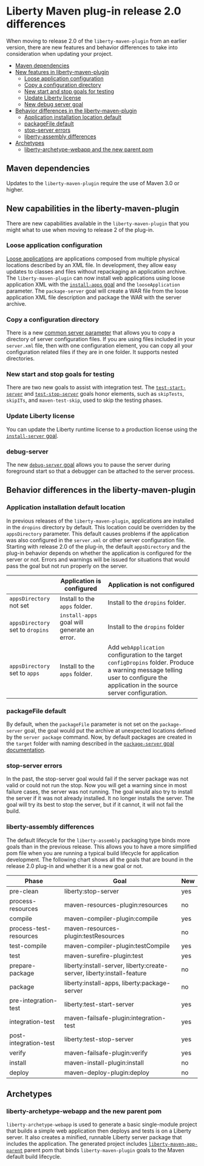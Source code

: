 # Liberty Maven plug-in release 2.0 differences

When moving to release 2.0 of the `liberty-maven-plugin` from an earlier version, there are new 
features and behavior differences to take into consideration when updating your project. 

* [Maven dependencies](#maven-dependencies)
* [New features in liberty-maven-plugin](#new-capabilities-in-the-liberty-maven-plugin)
    * [Loose application configuration](#loose-application-configuration)
    * [Copy a configuration directory](#copy-a-configuration-directory)
    * [New start and stop goals for testing](#new-start-and-stop-goals-for-testing)
    * [Update Liberty license](#update-liberty-license) 
    * [New debug server goal](#debug-server)
* [Behavior differences in the liberty-maven-plugin](#behavior-differences-in-the-liberty-maven-plugin)
    * [Application installation location default](#application-installation-default-location)
    * [packageFile default](#packagefile-default)
    * [stop-server errors](#stop-server-errors)
    * [liberty-assembly differences](#liberty-assembly-differences)
* [Archetypes](#archetypes)
    * [liberty-archetype-webapp and the new parent pom](#liberty-archetype-webapp-and-the-new-parent-pom)

## Maven dependencies

Updates to the `liberty-maven-plugin` require the use of Maven 3.0 or higher.

## New capabilities in the liberty-maven-plugin

There are new capabilities available in the `liberty-maven-plugin` that you might what to use when moving to release 2 of the plug-in.

### Loose application configuration
[Loose applications](https://www.ibm.com/support/knowledgecenter/SSD28V_9.0.0/com.ibm.websphere.wlp.core.doc/ae/rwlp_loose_applications.html) are applications composed from multiple physical locations described by an XML file. In development, they allow easy updates to classes and files without repackaging an application archive. The `liberty-maven-plugin` can now install web applications using loose application XML with the [`install-apps` goal](https://github.com/OpenLiberty/ci.maven/blob/liberty-maven-2.0/docs/install-apps.md) and the `looseApplication` parameter. The `package-server` goal will create a WAR file from the loose application XML file description and package the WAR with the server archive.

### Copy a configuration directory
There is a new [common server parameter](common-server-parameters.md) that allows you to copy a directory of server 
configuration files. If you are using files included in your `server.xml` file, then with one configuration element, 
you can copy all your configuration related files if they are in one folder. It supports nested directories.

### New start and stop goals for testing
There are two new goals to assist with integration test. The [`test-start-server`](test-start-server.md) and
[`test-stop-server`](test-stop-server.md) goals honor elements, such as `skipTests`, `skipITs`, and `maven-test-skip`, used to skip the testing phases.

### Update Liberty license
You can update the Liberty runtime license to a production license using the [`install-server` goal](install-server.md).

### debug-server
The new [`debug-server` goal](debug-server.md) allows you to pause the server during foreground start so that a debugger 
can be attached to the server process.

## Behavior differences in the liberty-maven-plugin

### Application installation default location
In previous releases of the `liberty-maven-plugin`, applications are installed in the `dropins` directory by default.
This location could be overridden by the `appsDirectory` parameter. This default causes problems if the 
application was also configured in the `server.xml` or other server configuration file. 
Starting with release 2.0 of the plug-in, the default `appsDirectory` and the plug-in behavior depends on whether
the application is configured for the server or not. Errors and warnings will be issued for situations that would
pass the goal but not run properly on the server. 

| | Application is configured | Application is not configured |
| ----- | ---- | ---- |
|`appsDirectory` not set | Install to the `apps` folder. | Install to the `dropins` folder. |
|`appsDirectory` set to `dropins` | `install-apps` goal will generate an error. | Install to the `dropins` folder |
|`appsDirectory` set to `apps` | Install to the `apps` folder. | Add `webApplication` configuration to the target `configDropins` folder. Produce a warning message telling user to configure the application in the source server configuration. |

### packageFile default
By default, when the `packageFile` parameter is not set on the `package-server` goal, the goal would put the archive at unexpected locations defined by the `server package` command. Now, by default packages are created in the `target` folder with naming described in the [`package-server` goal documentation](package-server.md).

### stop-server errors
In the past, the stop-server goal would fail if the server package was not valid or could not run the stop.  Now you will get a warning since in most failure cases, the server was not running. The goal would also try to install the server if it was not already installed. It no longer installs the server. The goal will try its best to stop the server, but if it cannot, it will not fail the build.

### liberty-assembly differences

The default lifecycle for the `liberty-assembly` packaging type binds more goals than in the previous release. This allows you to have a more simplified pom file when you are running a typical build lifecycle for application development. The following chart shows all the goals that are bound in the release 2.0 plug-in and whether it is a new goal or not.

| Phase | Goal | New |
| ----- | ---- | -----|
| pre-clean | liberty:stop-server | yes |
| process-resources | maven-resources-plugin:resources | no |
| compile | maven-compiler-plugin:compile | yes |
| process-test-resources | maven-resources-plugin:testResources | no |
| test-compile | maven-compiler-plugin:testCompile | yes |
| test | maven-surefire-plugin:test | yes |
| prepare-package | liberty:install-server, liberty:create-server, liberty:install-feature | no |
| package | liberty:install-apps, liberty:package-server | no |
| pre-integration-test | liberty:test-start-server | yes |
| integration-test | maven-failsafe-plugin:integration-test | yes |
| post-integration-test | liberty:test-stop-server | yes |
| verify | maven-failsafe-plugin:verify | yes |
| install | maven-install-plugin:install | no |
| deploy | maven-deploy-plugin:deploy | no |

## Archetypes
### liberty-archetype-webapp and the new parent pom

`liberty-archetype-webapp` is used to generate a basic single-module project that builds a simple web application then deploys and tests is on a Liberty server. It also creates a minified, runnable Liberty server package that includes the application. The generated project includes [`liberty-maven-app-parent`](parent-pom.md) parent pom that binds `liberty-maven-plugin` goals to the Maven default build lifecycle.


